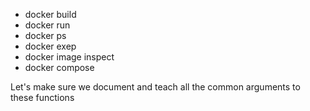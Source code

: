 * docker build
* docker run
* docker ps
* docker exep
* docker image inspect
* docker compose


Let's make sure we document and teach all the common arguments to these functions